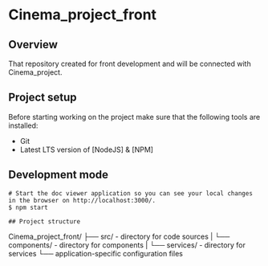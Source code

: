 # Cinema_project_front

## Overview

That repository created for front development and will be connected with Cinema_project.

## Project setup

Before starting working on the project make sure that the following tools are installed:

- Git
- Latest LTS version of [NodeJS] & [NPM]

## Development mode

```
# Start the doc viewer application so you can see your local changes in the browser on http://localhost:3000/.
$ npm start

## Project structure

```
Cinema_project_front/
├── src/ - directory for code sources
|  └── components/ - directory for components
|  └── services/ - directory for services
└── application-specific configuration files

```
